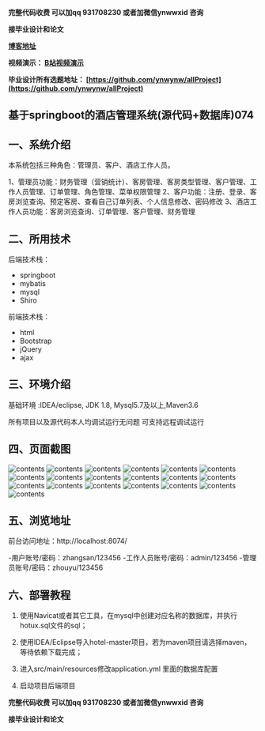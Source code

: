 **完整代码收费  可以加qq 931708230 或者加微信ynwwxid 咨询**

**接毕业设计和论文**

**[博客地址](https://blog.csdn.net/2303_76227485/article/details/131073480)**

**视频演示：
[B站视频演示](https://space.bilibili.com/384537280)**

**毕业设计所有选题地址：
[https://github.com/ynwynw/allProject](https://github.com/ynwynw/allProject)**

## 基于springboot的酒店管理系统(源代码+数据库)074

## 一、系统介绍

本系统包括三种角色：管理员、客户、酒店工作人员。

1、管理员功能：财务管理（营销统计）、客房管理、客房类型管理、客户管理、工作人员管理、订单管理、角色管理、菜单权限管理
2、客户功能：注册、登录、客房浏览查询、预定客房、查看自己订单列表、个人信息修改、密码修改
3、酒店工作人员功能：客房浏览查询、订单管理、客户管理、财务管理

## 二、所用技术

后端技术栈：

- springboot
- mybatis
- mysql
- Shiro

前端技术栈：

- html
- Bootstrap
- jQuery
- ajax



## 三、环境介绍

基础环境 :IDEA/eclipse, JDK 1.8, Mysql5.7及以上,Maven3.6

所有项目以及源代码本人均调试运行无问题 可支持远程调试运行

## 四、页面截图

![contents](./picture/picture1.png)
![contents](./picture/picture2.png)
![contents](./picture/picture3.png)
![contents](./picture/picture4.png)
![contents](./picture/picture5.png)
![contents](./picture/picture6.png)
![contents](./picture/picture7.png)
![contents](./picture/picture8.png)
![contents](./picture/picture9.png)
![contents](./picture/picture10.png)
![contents](./picture/picture11.png)
![contents](./picture/picture12.png)
![contents](./picture/picture13.png)
![contents](./picture/picture14.png)
![contents](./picture/picture15.png)
![contents](./picture/picture16.png)
![contents](./picture/picture17.png)
![contents](./picture/picture18.png)
![contents](./picture/picture19.png)

## 五、浏览地址
前台访问地址：http://localhost:8074/

-用户账号/密码：zhangsan/123456
-工作人员账号/密码：admin/123456
-管理员账号/密码：zhouyu/123456

## 六、部署教程

1. 使用Navicat或者其它工具，在mysql中创建对应名称的数据库，并执行hotux.sql文件的sql；

2. 使用IDEA/Eclipse导入hotel-master项目，若为maven项目请选择maven，等待依赖下载完成；

3. 进入src/main/resources修改application.yml 里面的数据库配置

4. 启动项目后端项目

**完整代码收费  可以加qq 931708230 或者加微信ynwwxid 咨询**

**接毕业设计和论文**





